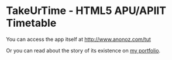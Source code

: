 TakeUrTime - HTML5 APU/APIIT Timetable
======================================

You can access the app itself at http://www.anonoz.com/tut

Or you can read about the story of its existence on [my portfolio](http://www.anonoz.com/portfolio/takeurtime-apu-apiit/).